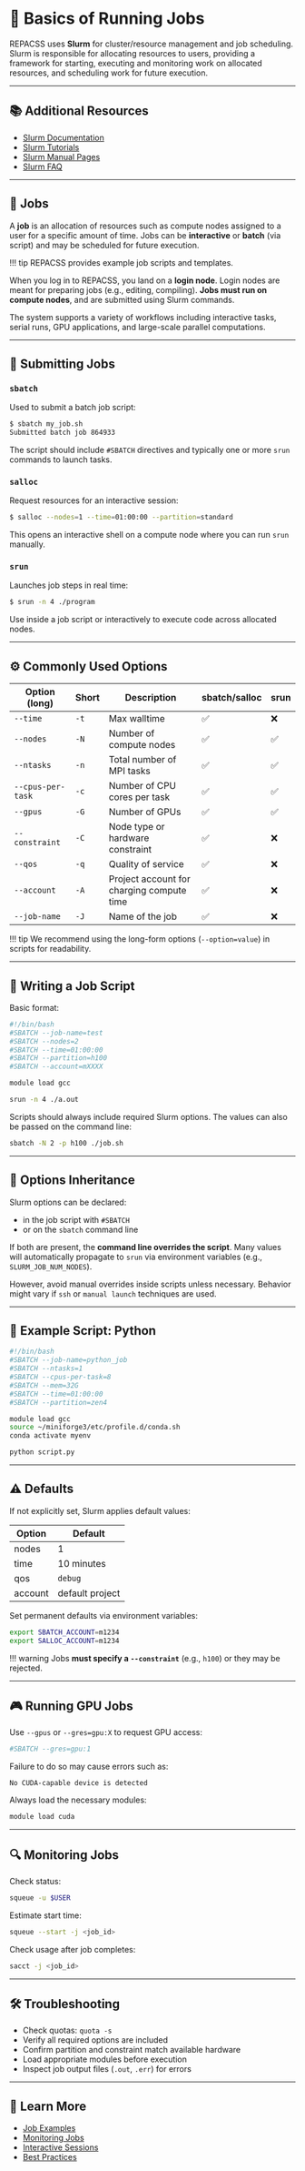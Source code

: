 # 🥮 Basics of Running Jobs

REPACSS uses **Slurm** for cluster/resource management and job scheduling. Slurm is responsible for allocating resources to users, providing a framework for starting, executing and monitoring work on allocated resources, and scheduling work for future execution.

---

## 📚 Additional Resources

* [Slurm Documentation](https://slurm.schedmd.com/documentation.html)
* [Slurm Tutorials](https://slurm.schedmd.com/tutorials.html)
* [Slurm Manual Pages](https://slurm.schedmd.com/man_index.html)
* [Slurm FAQ](https://slurm.schedmd.com/faq.html)

---

## 🧪 Jobs

A **job** is an allocation of resources such as compute nodes assigned to a user for a specific amount of time. Jobs can be **interactive** or **batch** (via script) and may be scheduled for future execution.

!!! tip
    REPACSS provides example job scripts and templates.

When you log in to REPACSS, you land on a **login node**. Login nodes are meant for preparing jobs (e.g., editing, compiling). **Jobs must run on compute nodes**, and are submitted using Slurm commands.

The system supports a variety of workflows including interactive tasks, serial runs, GPU applications, and large-scale parallel computations.

---

## 🚀 Submitting Jobs

### `sbatch`

Used to submit a batch job script:

```bash
$ sbatch my_job.sh
Submitted batch job 864933
```

The script should include `#SBATCH` directives and typically one or more `srun` commands to launch tasks.

### `salloc`

Request resources for an interactive session:

```bash
$ salloc --nodes=1 --time=01:00:00 --partition=standard
```

This opens an interactive shell on a compute node where you can run `srun` manually.

### `srun`

Launches job steps in real time:

```bash
$ srun -n 4 ./program
```

Use inside a job script or interactively to execute code across allocated nodes.

---

## ⚙️ Commonly Used Options

| Option (long)     | Short | Description                               | sbatch/salloc | srun |
| ----------------- | ----- | ----------------------------------------- | ------------- | ---- |
| `--time`          | `-t`  | Max walltime                              | ✅             | ❌    |
| `--nodes`         | `-N`  | Number of compute nodes                   | ✅             | ✅    |
| `--ntasks`        | `-n`  | Total number of MPI tasks                 | ✅             | ✅    |
| `--cpus-per-task` | `-c`  | Number of CPU cores per task              | ✅             | ✅    |
| `--gpus`          | `-G`  | Number of GPUs                            | ✅             | ✅    |
| `--constraint`    | `-C`  | Node type or hardware constraint          | ✅             | ❌    |
| `--qos`           | `-q`  | Quality of service                        | ✅             | ❌    |
| `--account`       | `-A`  | Project account for charging compute time | ✅             | ❌    |
| `--job-name`      | `-J`  | Name of the job                           | ✅             | ❌    |

!!! tip
    We recommend using the long-form options (`--option=value`) in scripts for readability.

---

## 📝 Writing a Job Script

Basic format:

```bash
#!/bin/bash
#SBATCH --job-name=test
#SBATCH --nodes=2
#SBATCH --time=01:00:00
#SBATCH --partition=h100
#SBATCH --account=mXXXX

module load gcc

srun -n 4 ./a.out
```

Scripts should always include required Slurm options. The values can also be passed on the command line:

```bash
sbatch -N 2 -p h100 ./job.sh
```

---

## 🤥 Options Inheritance

Slurm options can be declared:

* in the job script with `#SBATCH`
* or on the `sbatch` command line

If both are present, the **command line overrides the script**. Many values will automatically propagate to `srun` via environment variables (e.g., `SLURM_JOB_NUM_NODES`).

However, avoid manual overrides inside scripts unless necessary. Behavior might vary if `ssh` or `manual launch` techniques are used.

---

## 🐍 Example Script: Python

```bash
#!/bin/bash
#SBATCH --job-name=python_job
#SBATCH --ntasks=1
#SBATCH --cpus-per-task=8
#SBATCH --mem=32G
#SBATCH --time=01:00:00
#SBATCH --partition=zen4

module load gcc
source ~/miniforge3/etc/profile.d/conda.sh
conda activate myenv

python script.py
```

---

## ⚠️ Defaults

If not explicitly set, Slurm applies default values:

| Option  | Default         |
| ------- | --------------- |
| nodes   | 1               |
| time    | 10 minutes      |
| qos     | `debug`         |
| account | default project |

Set permanent defaults via environment variables:

```bash
export SBATCH_ACCOUNT=m1234
export SALLOC_ACCOUNT=m1234
```

!!! warning
    Jobs **must specify a `--constraint`** (e.g., `h100`) or they may be rejected.

---

## 🎮 Running GPU Jobs

Use `--gpus` or `--gres=gpu:X` to request GPU access:

```bash
#SBATCH --gres=gpu:1
```

Failure to do so may cause errors such as:

```
No CUDA-capable device is detected
```

Always load the necessary modules:

```bash
module load cuda
```

---

## 🔍 Monitoring Jobs

Check status:

```bash
squeue -u $USER
```

Estimate start time:

```bash
squeue --start -j <job_id>
```

Check usage after job completes:

```bash
sacct -j <job_id>
```

---

## 🛠️ Troubleshooting

* Check quotas: `quota -s`
* Verify all required options are included
* Confirm partition and constraint match available hardware
* Load appropriate modules before execution
* Inspect job output files (`.out`, `.err`) for errors

---

## 📖 Learn More

* [Job Examples](examples.md)
* [Monitoring Jobs](monitoring.md)
* [Interactive Sessions](interactive.md)
* [Best Practices](best-practices.md)

